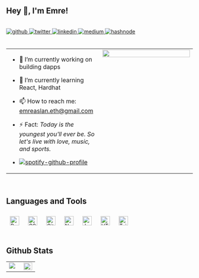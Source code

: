 ## Hey 👋, I'm Emre!
<br/>
<a href="https://github.com/emreaslan7" target="_blank">
    <img src=https://img.shields.io/badge/github-%2324292e.svg?&style=for-the-badge&logo=github&logoColor=white alt=github style="margin-bottom: 5px;" />
</a>
<a href="https://twitter.com/blockenddev" target="_blank">
    <img src=https://img.shields.io/badge/twitter-%2300acee.svg?&style=for-the-badge&logo=twitter&logoColor=white alt=twitter style="margin-bottom: 5px;" />
</a>
<a href="https://linkedin.com/in/emreaslan7" target="_blank">
    <img src=https://img.shields.io/badge/linkedin-%231E77B5.svg?&style=for-the-badge&logo=linkedin&logoColor=white alt=linkedin style="margin-bottom: 5px;" />
</a>
<a href="https://medium.com/@blockenddev" target="_blank">
    <img src=https://img.shields.io/badge/medium-%23292929.svg?&style=for-the-badge&logo=medium&logoColor=white alt=medium style="margin-bottom: 5px;" />
</a>
<a href="https://hashnode.com/@emreaslan" target="_blank">
    <img src=https://img.shields.io/badge/hashnode-%232962FF.svg?&style=for-the-badge&logo=hashnode&logoColor=white alt=hashnode style="margin-bottom: 5px;" />
</a>  


<br/>

<br/>
<table><tr><td valign="top" width="50%">

- 🔭 I’m currently working on building dapps

- 🌱 I’m currently learning React, Hardhat

- 📫 How to reach me: emreaslan.eth@gmail.com

- ⚡ Fact: _Today is the youngest you'll ever be.
           So let's live with love, music, and sports._

- [![spotify-github-profile](https://spotify-github-profile.vercel.app/api/view?uid=3177dtsjm5kepyvuyq7ltyeolaxy&cover_image=false&theme=default&bar_color_cover=true)](https://github.com/kittinan/spotify-github-profile)

</td><td valign="top" width="50%">

<img src="https://media.giphy.com/media/nIoUgc3KW2BF5rxVj2/giphy.gif" style="width:100%" />

</td></tr></table>

<br/>

## Languages and Tools

<div style="align:center">  
<a href="https://reactjs.org/" target="_blank"><img style="margin: 10px" src="https://profilinator.rishav.dev/skills-assets/react-original-wordmark.svg" alt="React" height="25" /></a>  
<a href="https://www.w3schools.com/css/" target="_blank"><img style="margin: 10px" src="https://profilinator.rishav.dev/skills-assets/css3-original-wordmark.svg" alt="CSS3" height="25" /></a>  
<a href="https://github.com/" target="_blank"><img style="margin: 10px" src="https://profilinator.rishav.dev/skills-assets/git-scm-icon.svg" alt="Git" height="25" /></a>  
<a href="https://nodejs.org/" target="_blank"><img style="margin: 10px" src="https://profilinator.rishav.dev/skills-assets/nodejs-original-wordmark.svg" alt="Node.js" height="25" /></a>  
<a href="https://www.javascript.com/" target="_blank"><img style="margin: 10px" src="https://profilinator.rishav.dev/skills-assets/javascript-original.svg" alt="JavaScript" height="25" /></a>  
<a href="https://en.wikipedia.org/wiki/HTML5" target="_blank"><img style="margin: 10px" src="https://profilinator.rishav.dev/skills-assets/html5-original-wordmark.svg" alt="HTML5" height="25" /></a>  
<a href="https://www.tailwindcss.com/" target="_blank"><img style="margin: 10px" src="https://profilinator.rishav.dev/skills-assets/tailwindcss.svg" alt="Tailwind CSS" height="25" /></a>  
</div>

<br/>

## Github Stats

<table><tr><td valign="top" width="50%">

<img src="https://github-readme-stats.vercel.app/api?username=emreaslan7&show_icons=true&count_private=true&hide_border=true"  style="width: 100% align: left"  />

</td><td valign="top" width="50%">

<img src="https://github-readme-stats.vercel.app/api/top-langs/?username=emreaslan7&hide_border=true&layout=compact" align="left" style="width: 100%" />

</td></tr></table>

<br/>

